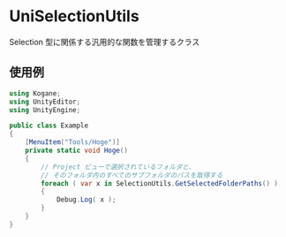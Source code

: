 # UniSelectionUtils

Selection 型に関係する汎用的な関数を管理するクラス

## 使用例

```cs
using Kogane;
using UnityEditor;
using UnityEngine;

public class Example
{
    [MenuItem("Tools/Hoge")]
    private static void Hoge()
    {
        // Project ビューで選択されているフォルダと、
        // そのフォルダ内のすべてのサブフォルダのパスを取得する
        foreach ( var x in SelectionUtils.GetSelectedFolderPaths() )
        {
            Debug.Log( x );
        }
    }
}
```
